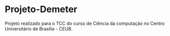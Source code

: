# Projeto-Demeter
Projeto realizado para o TCC do curso de Ciência da computação no Centro Universitário de Brasília - CEUB.
